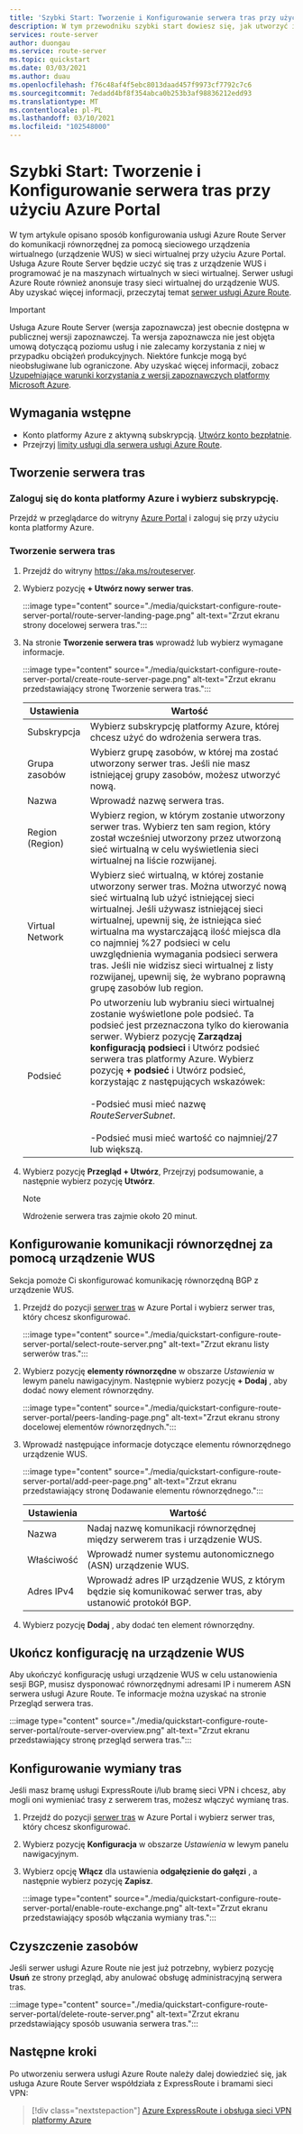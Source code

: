 ```yaml
---
title: 'Szybki Start: Tworzenie i Konfigurowanie serwera tras przy użyciu Azure Portal'
description: W tym przewodniku szybki start dowiesz się, jak utworzyć i skonfigurować serwer tras przy użyciu Azure Portal.
services: route-server
author: duongau
ms.service: route-server
ms.topic: quickstart
ms.date: 03/03/2021
ms.author: duau
ms.openlocfilehash: f76c48af4f5ebc8013daad457f9973cf7792c7c6
ms.sourcegitcommit: 7edadd4bf8f354abca0b253b3af98836212edd93
ms.translationtype: MT
ms.contentlocale: pl-PL
ms.lasthandoff: 03/10/2021
ms.locfileid: "102548000"
---
```

# <a name="quickstart-create-and-configure-route-server-using-the-azure-portal"></a>Szybki Start: Tworzenie i Konfigurowanie serwera tras przy użyciu Azure Portal

W tym artykule opisano sposób konfigurowania usługi Azure Route Server do komunikacji równorzędnej za pomocą sieciowego urządzenia wirtualnego (urządzenie WUS) w sieci wirtualnej przy użyciu Azure Portal. Usługa Azure Route Server będzie uczyć się tras z urządzenie WUS i programować je na maszynach wirtualnych w sieci wirtualnej. Serwer usługi Azure Route również anonsuje trasy sieci wirtualnej do urządzenie WUS. Aby uzyskać więcej informacji, przeczytaj temat [serwer usługi Azure Route](overview.md).

> [!IMPORTANT]
> Usługa Azure Route Server (wersja zapoznawcza) jest obecnie dostępna w publicznej wersji zapoznawczej.
> Ta wersja zapoznawcza nie jest objęta umową dotyczącą poziomu usług i nie zalecamy korzystania z niej w przypadku obciążeń produkcyjnych. Niektóre funkcje mogą być nieobsługiwane lub ograniczone.
> Aby uzyskać więcej informacji, zobacz [Uzupełniające warunki korzystania z wersji zapoznawczych platformy Microsoft Azure](https://azure.microsoft.com/support/legal/preview-supplemental-terms/).

## <a name="prerequisites"></a>Wymagania wstępne

* Konto platformy Azure z aktywną subskrypcją. [Utwórz konto bezpłatnie](https://azure.microsoft.com/free/?WT.mc_id=A261C142F).
* Przejrzyj [limity usługi dla serwera usługi Azure Route](route-server-faq.md#limitations).

## <a name="create-a-route-server"></a>Tworzenie serwera tras

### <a name="sign-in-to-your-azure-account-and-select-your-subscription"></a>Zaloguj się do konta platformy Azure i wybierz subskrypcję.

Przejdź w przeglądarce do witryny [Azure Portal](https://portal.azure.com) i zaloguj się przy użyciu konta platformy Azure.

### <a name="create-a-route-server"></a>Tworzenie serwera tras

1. Przejdź do witryny https://aka.ms/routeserver.

1. Wybierz pozycję **+ Utwórz nowy serwer tras**.

    :::image type="content" source="./media/quickstart-configure-route-server-portal/route-server-landing-page.png" alt-text="Zrzut ekranu strony docelowej serwera tras."::: 

1. Na stronie **Tworzenie serwera tras** wprowadź lub wybierz wymagane informacje.

    :::image type="content" source="./media/quickstart-configure-route-server-portal/create-route-server-page.png" alt-text="Zrzut ekranu przedstawiający stronę Tworzenie serwera tras.":::     

    | Ustawienia | Wartość |
    |----------|-------|
    | Subskrypcja | Wybierz subskrypcję platformy Azure, której chcesz użyć do wdrożenia serwera tras. |
    | Grupa zasobów | Wybierz grupę zasobów, w której ma zostać utworzony serwer tras. Jeśli nie masz istniejącej grupy zasobów, możesz utworzyć nową. |
    | Nazwa | Wprowadź nazwę serwera tras. |
    | Region (Region) | Wybierz region, w którym zostanie utworzony serwer tras. Wybierz ten sam region, który został wcześniej utworzony przez utworzoną sieć wirtualną w celu wyświetlenia sieci wirtualnej na liście rozwijanej. |
    | Virtual Network | Wybierz sieć wirtualną, w której zostanie utworzony serwer tras. Można utworzyć nową sieć wirtualną lub użyć istniejącej sieci wirtualnej. Jeśli używasz istniejącej sieci wirtualnej, upewnij się, że istniejąca sieć wirtualna ma wystarczającą ilość miejsca dla co najmniej %27 podsieci w celu uwzględnienia wymagania podsieci serwera tras. Jeśli nie widzisz sieci wirtualnej z listy rozwijanej, upewnij się, że wybrano poprawną grupę zasobów lub region. |
    | Podsieć | Po utworzeniu lub wybraniu sieci wirtualnej zostanie wyświetlone pole podsieć. Ta podsieć jest przeznaczona tylko do kierowania serwer. Wybierz pozycję **Zarządzaj konfiguracją podsieci** i Utwórz podsieć serwera tras platformy Azure. Wybierz pozycję **+ podsieć** i Utwórz podsieć, korzystając z następujących wskazówek:</br><br>-Podsieć musi mieć nazwę *RouteServerSubnet*.</br><br>-Podsieć musi mieć wartość co najmniej/27 lub większą.</br> |

1. Wybierz pozycję **Przegląd + Utwórz**, Przejrzyj podsumowanie, a następnie wybierz pozycję **Utwórz**. 

    > [!NOTE]
    > Wdrożenie serwera tras zajmie około 20 minut.

## <a name="set-up-peering-with-nva"></a>Konfigurowanie komunikacji równorzędnej za pomocą urządzenie WUS

Sekcja pomoże Ci skonfigurować komunikację równorzędną BGP z urządzenie WUS.

1. Przejdź do pozycji [serwer tras](https://aka.ms/routeserver) w Azure Portal i wybierz serwer tras, który chcesz skonfigurować.

    :::image type="content" source="./media/quickstart-configure-route-server-portal/select-route-server.png" alt-text="Zrzut ekranu listy serwerów tras."::: 

1. Wybierz pozycję **elementy równorzędne** w obszarze *Ustawienia* w lewym panelu nawigacyjnym. Następnie wybierz pozycję **+ Dodaj** , aby dodać nowy element równorzędny.

    :::image type="content" source="./media/quickstart-configure-route-server-portal/peers-landing-page.png" alt-text="Zrzut ekranu strony docelowej elementów równorzędnych."::: 

1. Wprowadź następujące informacje dotyczące elementu równorzędnego urządzenie WUS.

    :::image type="content" source="./media/quickstart-configure-route-server-portal/add-peer-page.png" alt-text="Zrzut ekranu przedstawiający stronę Dodawanie elementu równorzędnego.":::

    | Ustawienia | Wartość |
    |----------|-------|
    | Nazwa | Nadaj nazwę komunikacji równorzędnej między serwerem tras i urządzenie WUS. |
    | Właściwość |  Wprowadź numer systemu autonomicznego (ASN) urządzenie WUS. |
    | Adres IPv4 | Wprowadź adres IP urządzenie WUS, z którym będzie się komunikować serwer tras, aby ustanowić protokół BGP. |

1. Wybierz pozycję **Dodaj** , aby dodać ten element równorzędny.

## <a name="complete-the-configuration-on-the-nva"></a>Ukończ konfigurację na urządzenie WUS

Aby ukończyć konfigurację usługi urządzenie WUS w celu ustanowienia sesji BGP, musisz dysponować równorzędnymi adresami IP i numerem ASN serwera usługi Azure Route. Te informacje można uzyskać na stronie Przegląd serwera tras.

:::image type="content" source="./media/quickstart-configure-route-server-portal/route-server-overview.png" alt-text="Zrzut ekranu przedstawiający stronę przegląd serwera tras.":::

## <a name="configure-route-exchange"></a>Konfigurowanie wymiany tras

Jeśli masz bramę usługi ExpressRoute i/lub bramę sieci VPN i chcesz, aby mogli oni wymieniać trasy z serwerem tras, możesz włączyć wymianę tras.

1. Przejdź do pozycji [serwer tras](https://aka.ms/routeserver) w Azure Portal i wybierz serwer tras, który chcesz skonfigurować.

1. Wybierz pozycję **Konfiguracja** w obszarze *Ustawienia* w lewym panelu nawigacyjnym.

1. Wybierz opcję **Włącz** dla ustawienia **odgałęzienie do gałęzi** , a następnie wybierz pozycję **Zapisz**.

    :::image type="content" source="./media/quickstart-configure-route-server-portal/enable-route-exchange.png" alt-text="Zrzut ekranu przedstawiający sposób włączania wymiany tras.":::

## <a name="clean-up-resources"></a>Czyszczenie zasobów

Jeśli serwer usługi Azure Route nie jest już potrzebny, wybierz pozycję **Usuń** ze strony przegląd, aby anulować obsługę administracyjną serwera tras.

:::image type="content" source="./media/quickstart-configure-route-server-portal/delete-route-server.png" alt-text="Zrzut ekranu przedstawiający sposób usuwania serwera tras.":::

## <a name="next-steps"></a>Następne kroki

Po utworzeniu serwera usługi Azure Route należy dalej dowiedzieć się, jak usługa Azure Route Server współdziała z ExpressRoute i bramami sieci VPN: 

> [!div class="nextstepaction"]
> [Azure ExpressRoute i obsługa sieci VPN platformy Azure](expressroute-vpn-support.md)
